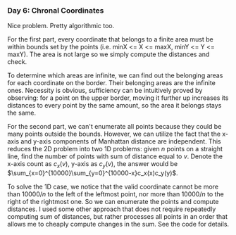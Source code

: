 ### Day 6: Chronal Coordinates

Nice problem. Pretty algorithmic too.

For the first part, every coordinate that belongs to a finite area must be within bounds set by the points (i.e. minX <= X <= maxX, minY <= Y <= maxY). The area is not large so we simply compute the distances and check.

To determine which areas are infinite, we can find out the belonging areas for each coordinate on the border. Their belonging areas are the infinite ones. Necessity is obvious, sufficiency can be intuitively proved by observing: for a point on the upper border, moving it further up increases its distances to every point by the same amount, so the area it belongs stays the same.

For the second part, we can't enumerate all points because they could be many points outside the bounds. However, we can utilize the fact that the x-axis and y-axis components of Manhattan distance are independent. This reduces the 2D problem into two 1D problems: given $n$ points on a straight line, find the number of points with sum of distance equal to $v$. Denote the x-axis count as $c_x(v)$, y-axis as $c_y(v)$, the answer would be $\sum_{x=0}^{10000}\sum_{y=0}^{10000-x}c_x(x)c_y(y)$.

To solve the 1D case, we notice that the valid coordinate cannot be more than $10000/n$ to the left of the leftmost point, nor more than $10000/n$ to the right of the rightmost one. So we can enumerate the points and compute distances. I used some other approach that does not require repeatedly computing sum of distances, but rather processes all points in an order that allows me to cheaply compute changes in the sum. See the code for details.